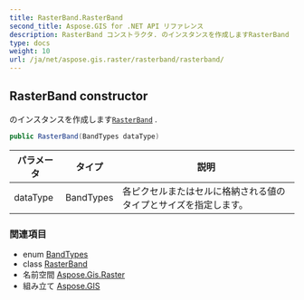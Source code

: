 ```yaml
---
title: RasterBand.RasterBand
second_title: Aspose.GIS for .NET API リファレンス
description: RasterBand コンストラクタ. のインスタンスを作成しますRasterBand .
type: docs
weight: 10
url: /ja/net/aspose.gis.raster/rasterband/rasterband/
---
```

## RasterBand constructor

のインスタンスを作成します[`RasterBand`](../) .

```csharp
public RasterBand(BandTypes dataType)
```

| パラメータ | タイプ | 説明 |
| --- | --- | --- |
| dataType | BandTypes | 各ピクセルまたはセルに格納される値のタイプとサイズを指定します。 |

### 関連項目

* enum [BandTypes](../../bandtypes/)
* class [RasterBand](../)
* 名前空間 [Aspose.Gis.Raster](../../rasterband/)
* 組み立て [Aspose.GIS](../../../)


